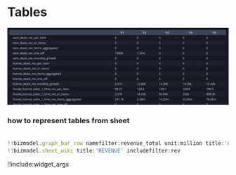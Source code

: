 # Tables

![](img/table_widget_example.png)

### how to represent tables from sheet

```js

!!bizmodel.graph_bar_row namefilter:revenue_total unit:million title:'A Title' title_sub:'Sub'
!!bizmodel.sheet_wiki title:'REVENUE' includefilter:rev

```

<!-- TODO: check what goes wrong -->
!!include:widget_args

